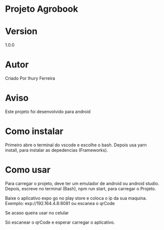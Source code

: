 # Projeto Agrobook

# Version
1.0.0

# Autor
Criado Por Ihury Ferreira

# Aviso
Este projeto foi desenvolvido para android


# Como instalar
Primeiro abre o terminal do vscode e escolhe o bash.
Depois usa yarn install, para instalar as depedencias (Frameworks).

# Como usar
Para carregar o projeto, deve ter um emulador de android ou android studio.
Depois, escreve no terminal (Bash), npm run start, para carregar o Projeto.

Baixe o aplicativo expo go no play store e coloca o ip da sua maquina.
Exemplo: exp://192.164.4.8:8081 ou escanea o qrCode

Se acaso queira usar no celular

Só escanear o qrCode e esperar carregar o aplicativo.
